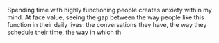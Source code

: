 Spending time with highly functioning people creates anxiety within my mind. At face value, seeing the gap between the way people like this function in their daily lives: the conversations they have, the way they schedule their time, the way in which th